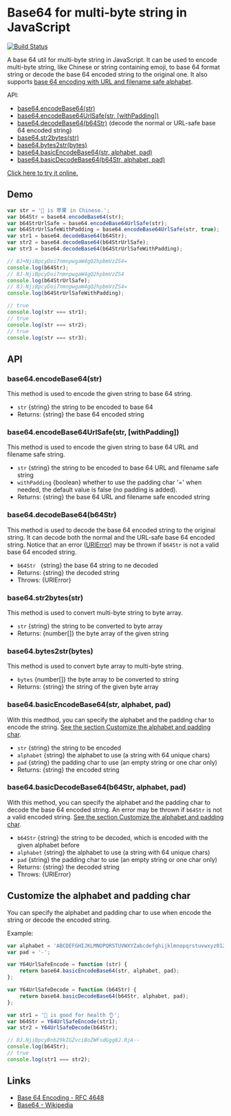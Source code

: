 # Base64 for multi-byte string in JavaScript

[![Build Status](https://travis-ci.org/john-yuan/base64.js.svg?branch=master)](https://travis-ci.org/john-yuan/base64.js)

A base 64 util for multi-byte string in JavaScript. It can be used to encode multi-byte string, like Chinese or string containing emoji, to base 64 format string or decode the base 64 encoded string to the original one. It also supports [base 64 encoding with URL and filename safe alphabet][base64url].

[base64url]: https://tools.ietf.org/html/rfc4648#section-5

API:

* [base64.encodeBase64(str)](#base64encodebase64str)
* [base64.encodeBase64UrlSafe(str, [withPadding])](#base64encodebase64urlsafestr-withpadding-1)
* [base64.decodeBase64(b64Str)](#base64decodebase64b64str) (decode the normal or URL-safe base 64 encoded string)
* [base64.str2bytes(str)](#base64str2bytesstr)
* [base64.bytes2str(bytes)](#base64bytes2strbytes)
* [base64.basicEncodeBase64(str, alphabet, pad)](#base64basicencodebase64str-alphabet-pad)
* [base64.basicDecodeBase64(b64Str, alphabet, pad)](#base64basicdecodebase64b64str-alphabet-pad)

[Click here to try it online.][base64online]

[base64online]: https://john-yuan.github.io/base64.js/web/index.html

## Demo

```js
var str = '🍎 is 苹果 in Chinese.';
var b64Str = base64.encodeBase64(str);
var b64StrUrlSafe = base64.encodeBase64UrlSafe(str);
var b64StrUrlSafeWithPadding = base64.encodeBase64UrlSafe(str, true);
var str1 = base64.decodeBase64(b64Str);
var str2 = base64.decodeBase64(b64StrUrlSafe);
var str3 = base64.decodeBase64(b64StrUrlSafeWithPadding);

// 8J+NjiBpcyDoi7nmnpwgaW4gQ2hpbmVzZS4=
console.log(b64Str);
// 8J-NjiBpcyDoi7nmnpwgaW4gQ2hpbmVzZS4
console.log(b64StrUrlSafe);
// 8J-NjiBpcyDoi7nmnpwgaW4gQ2hpbmVzZS4=
console.log(b64StrUrlSafeWithPadding);

// true
console.log(str === str1);
// true
console.log(str === str2);
// true
console.log(str === str3);
```

## API

### base64.encodeBase64(str)

This method is used to encode the given string to base 64 string.

* `str` {string} the string to be encoded to base 64
* Returns: {string} the base 64 encoded string

### base64.encodeBase64UrlSafe(str, [withPadding])

This method is used to encode the given string to base 64 URL and filename safe string.

* `str` {string} the string to be encoded to base 64 URL and filename safe string
* `withPadding` {boolean} whether to use the padding char '=' when needed, the default value is false (no padding is added).
* Returns: {string} the base 64 URL and filename safe encoded string

### base64.decodeBase64(b64Str)

This method is used to decode the base 64 encoded string to the original string. It can decode both the normal and the URL-safe base 64 encoded string. Notice that an error ([URIError][urierror]) may be thrown if `b64Str` is not a valid base 64 encoded string.

* `b64Str ` {string} the base 64 string to ne decoded
* Returns: {string} the decoded string
* Throws: {URIError}

[urierror]: https://developer.mozilla.org/en-US/docs/Web/JavaScript/Reference/Global_Objects/URIError

### base64.str2bytes(str)

This method is used to convert multi-byte string to byte array.

* `str` {string} the string to be converted to byte array
* Returns: {number[]} the byte array of the given string

### base64.bytes2str(bytes)

This method is used to convert byte array to multi-byte string.

* `bytes` {number[]} the byte array to be converted to string
* Returns: {string} the string of the given byte array

### base64.basicEncodeBase64(str, alphabet, pad)

With this medthod, you can specify the alphabet and the padding char to encode the string. [See the section Customize the alphabet and padding char](#customize-the-alphabet-and-padding-char).

* `str` {string} the string to be encoded
* `alphabet` {string} the alphabet to use (a string with 64 unique chars)
* `pad` {string} the padding char to use (an empty string or one char only)
* Returns: {string} the encoded string

### base64.basicDecodeBase64(b64Str, alphabet, pad)

With this method, you can specify the alphabet and the padding char to decode the base 64 encoded string. An error may be thrown if `b64Str` is not a valid encoded string. [See the section Customize the alphabet and padding char](#customize-the-alphabet-and-padding-char).

* `b64Str` {string} the string to be decoded, which is encoded with the given alphabet before
* `alphabet` {string} the alphabet to use (a string with 64 unique chars)
* `pad` {string} the padding char to use (an empty string or one char only)
* Returns: {string} the decoded string
* Throws: {URIError}

## Customize the alphabet and padding char

You can specify the alphabet and padding char to use when encode the string or decode the encoded string. 

Example:

```js
var alphabet = 'ABCDEFGHIJKLMNOPQRSTUVWXYZabcdefghijklmnopqrstuvwxyz0123456789._';
var pad = '-';

var Y64UrlSafeEncode = function (str) {
    return base64.basicEncodeBase64(str, alphabet, pad);
};

var Y64UrlSafeDecode = function (b64Str) {
    return base64.basicDecodeBase64(b64Str, alphabet, pad);
};

var str1 = '🍎 is good for health 👌';
var b64Str = Y64UrlSafeEncode(str1);
var str2 = Y64UrlSafeDecode(b64Str);

// 8J.NjiBpcyBnb29kIGZvciBoZWFsdGgg8J.RjA--
console.log(b64Str);
// true
console.log(str1 === str2);
```

## Links

* [Base 64 Encoding - RFC 4648](https://tools.ietf.org/html/rfc4648#section-4)
* [Base64 - Wikipedia](https://en.wikipedia.org/wiki/Base64)
